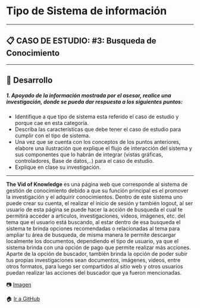 # Tipo de Sistema de información
---
 ## :clipboard: **CASO DE ESTUDIO:** #3: Busqueda de Conocimiento

---
## :pencil: Desarrollo

##### 1. Apoyado de la información mostrada por el asesor, realice una investigación, donde se pueda dar respuesta a los siguientes puntos:

- Identifique a que tipo de sistema esta referido el caso de estudio y porque cae en esta categoría.
- Describa las características que debe tener el caso de estudio para cumplir con el tipo de sistema.
- Una vez que se cuenta con los conceptos de los puntos anteriores, elabore una
ilustración que explique el flujo de interacción del sistema y sus componentes
que lo habrán de integrar (vistas gráficas, controladores, Base de datos,..) para
el caso de estudio.
- Explique en clase su investigación.
---
**The Vid of Knowledge** es una página web que corresponde al sistema de gestión de conocimiento debido a que su función principal es el promover la investigación y el adquirir conocimientos.
Dentro de este sistema uno puede crear su cuenta, el realizar el inicio de sesión y también logout, al ser usuario de esta página se puede hacer la acción de busqueda el cual te permitirá acceder a articulos, investigaciones, videos, imágenes, etc. del tema que el usuario está buscando, al estar dentro de esa busqueda el sistema te brinda opciones recomendadas o relacionadas al tema para ampliar tu área de busqueda, de misma manera te permite descargar localmente los documentos, dependiendo el tipo de usuario, ya que el sistema brinda con una opción de pago que permite realizar más acciones.
Aparte de la opción de buscador, también brinda la opción de poder subir tus propias investigaciones sean documentos, imágenes, videos, entre otros formatos, para luego ser compartidos al sitio web y otros usuarios puedan realizar las acciones del buscador que ya fueron mencionadas.

:camera: [Imagen](https://github.com/enrique-cisneros/AnalisisAvanzadoDeSoftware/blob/main/Img/ImgC02CisnerosAcosta.png "Ilustracion")

:house: [Ir a GitHub](https://github.com/enrique-cisneros/AnalisisAvanzadoDeSoftware/ "PDF")